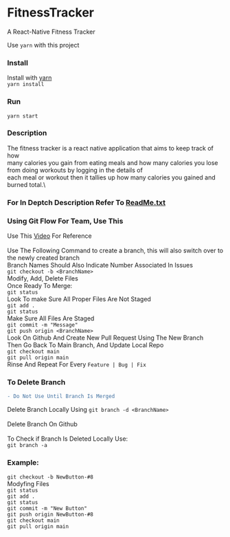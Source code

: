 # FitnessTracker
A React-Native Fitness Tracker

Use `yarn` with this project

### Install
Install with [yarn](https://classic.yarnpkg.com/en/docs/install/#windows-stable)\
`yarn install`

### Run
`yarn start`

### Description
The fitness tracker is a react native application that aims to keep track of how \
many calories you gain from eating meals and how many calories you lose from doing workouts by logging in the details of \
each meal or workout then it tallies up how many calories you gained and burned total.\

### For In Deptch Description Refer To [ReadMe.txt](https://github.com/Joshmerm/FitnessTracker/blob/main/README.txt) 

### Using Git Flow For Team, Use This
Use This [Video](https://www.youtube.com/watch?v=jhtbhSpV5YA) For Reference<br><br>
Use The Following Command to create a branch, this will also switch over to the newly created branch\
Branch Names Should Also Indicate Number Associated In Issues\
`git checkout -b <BranchName>`\
Modify, Add, Delete Files\
Once Ready To Merge:\
`git status`\
Look To make Sure All Proper Files Are Not Staged\
`git add .`\
`git status`\
Make Sure All Files Are Staged\
`git commit -m "Message"`\
`git push origin <BranchName>`\
Look On Github And Create New Pull Request Using The New Branch\
Then Go Back To Main Branch, And Update Local Repo\
`git checkout main`\
`git pull origin main`\
Rinse And Repeat For Every `Feature | Bug | Fix`


### To Delete Branch
```diff
- Do Not Use Until Branch Is Merged
```
Delete Branch Locally Using `git branch -d <BranchName>`<br><br>
Delete Branch On Github<br><br>
To Check if Branch Is Deleted Locally Use:<br>
`git branch -a`

### Example: 
`git checkout -b NewButton-#8`\
Modyfing Files\
`git status`\
`git add .`\
`git status`\
`git commit -m "New Button"`\
`git push origin NewButton-#8`\
`git checkout main`\
`git pull origin main`
